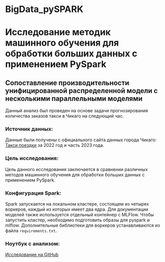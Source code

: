 # BigData_pySPARK
# Исследование методик машинного обучения для обработки больших данных с применением PySpark

## Сопоставление производительности унифицированной распределенной модели с несколькими параллельными моделями

Данный анализ был проведен на основе задачи прогнозирования количества заказов такси в Чикаго на следующий час.

### Источник данных:
Данные были получены с официального сайта данных города Чикаго: [Такси поездки](https://data.cityofchicago.org/Transportation/Taxi-Trips/wrvz-psew) за 2022 год и часть 2023 года.

### Цель исследования:
Цель данного исследования заключается в сравнении различных методов машинного обучения для обработки больших данных с применением PySpark.

### Конфигурация Spark:
Spark запускается на локальном кластере, состоящем из четырех воркеров, каждый из которых имеет два ядра. Для документации моделей также используется отдельный контейнер с MLFlow. Чтобы запустить кластер, необходимо подготовить образы для pyspark и mlflow. Дополнительные библиотеки для воркеров устанавливаются из файла `requirements.txt`.

### Ноутбук с анализом:
[Исследование на GitHub](https://github.com//wasjaip/BigData_pySPARK/taxi.ipynb)
